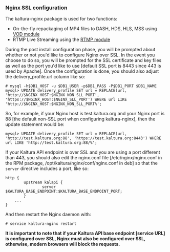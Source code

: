 ### Nginx SSL configuration

The kaltura-nginx package is used for two functions:
- On-the-fly repackaging of MP4 files to DASH, HDS, HLS, MSS using [VOD module](https://github.com/kaltura/nginx-vod-module)
- RTMP Live Streaming using the [RTMP module](https://github.com/arut/nginx-rtmp-module)

During the post install configuration phase, you will be prompted about whether or not you'd like to configure Nginx over SSL.
In the event you choose to do so, you will be prompted for the SSL certificate and key files as well as the port you'd like to use [default SSL port is 8443 since 443 is used by Apache].
Once the configuration is done, you should also adjust the delivery_profile.url column like so:
```
# mysql -h$DB1_HOST -u $DB1_USER -p$DB1_PASS -P$DB1_PORT $DB1_NAME
mysql> UPDATE delivery_profile SET url = REPLACE(url, 'http://$NGINX_HOST:$NGINX_NON_SLL_PORT', 'https://$NGINX_HOST:$NGINX_SLL_PORT') WHERE url LIKE 'http://$NGINX_HOST:$NGINX_NON_SLL_PORT%';
```

So, for example, if your Nginx host is test.kaltura.org and your Nginx port is 88 [the default non-SSL port when configuring kaltura-nginx], then the update statement would be:
```
mysql> UPDATE delivery_profile SET url = REPLACE(url, 'http://test.kaltura.org:88', 'https://test.kaltura.org:8443') WHERE url LIKE 'http://test.kaltura.org:88/%';
```

If your Kaltura API endpoint is over SSL and you are using a port different than 443, you should also edit the nginx.conf file [/etc/nginx/nginx.conf in the RPM package, /opt/kaltura/nginx/conf/nginx.conf in deb]  so that the ```server``` directive includes a port, like so:
```
http {
        upstream kalapi {
                server $KALTURA_BASE_ENDPOINT:$KALTURA_BASE_ENDPOINT_PORT;
        }
	...
}
```
And then restart the Nginx daemon with:
```
# service kaltura-nginx restart
```

**It is important to note that if your Kaltura API base endpoint [service URL] is configured over SSL, Nginx must also be configured over SSL, otherwise, modern browsers will block the requests.**

